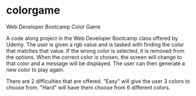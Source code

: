 # colorgame

Web Developer Bootcamp Color Game

A code along project in the Web Developer Bootcamp class offered by Udemy. The user is given a rgb value and is tasked with finding the color that matches that value. If the wrong color is selected, it is removed from the options. When the correct color is chosen, the screen will change to that color and a message will be displayed. The user can then generate a new color to play again.

There are 2 difficulties that are offered. "Easy" will give the user 3 colors to choose from. "Hard" will have them choose from 6 different colors.
